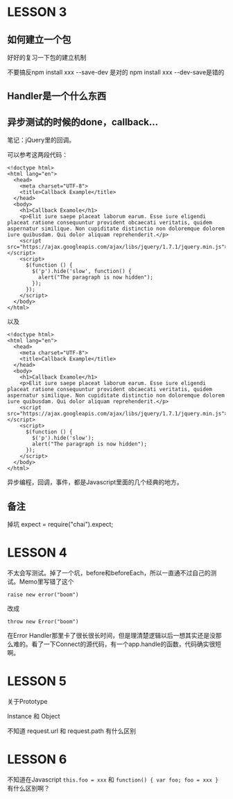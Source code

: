 # LESSON 3

## 如何建立一个包

好好的复习一下包的建立机制

不要搞反npm install xxx --save-dev 是对的 npm install xxx --dev-save是错的

## Handler是一个什么东西

## 异步测试的时候的done，callback...

笔记：jQuery里的回调。

可以参考这两段代码：

    <!doctype html>
    <html lang="en">
      <head>
        <meta charset="UTF-8">
        <title>Callback Example</title>
      </head>
      <body>
        <h1>Callback Examole</h1>
        <p>Elit iure saepe placeat laborum earum. Esse iure eligendi placeat ratione consequuntur provident obcaecati veritatis, quidem aspernatur similique. Non cupiditate distinctio non doloremque dolorem iure quibusdam. Qui dolor aliquam reprehenderit.</p>
        <script src="https://ajax.googleapis.com/ajax/libs/jquery/1.7.1/jquery.min.js"></script>
        <script>
          $(function () {
            $('p').hide('slow', function() {
              alert("The paragraph is now hidden");
            });
          });
        </script>
      </body>
    </html>

以及

    <!doctype html>
    <html lang="en">
      <head>
        <meta charset="UTF-8">
        <title>Callback Example</title>
      </head>
      <body>
        <h1>Callback Examole</h1>
        <p>Elit iure saepe placeat laborum earum. Esse iure eligendi placeat ratione consequuntur provident obcaecati veritatis, quidem aspernatur similique. Non cupiditate distinctio non doloremque dolorem iure quibusdam. Qui dolor aliquam reprehenderit.</p>
        <script src="https://ajax.googleapis.com/ajax/libs/jquery/1.7.1/jquery.min.js"></script>
        <script>
          $(function () {
            $('p').hide('slow');
            alert("The paragraph is now hidden");
          });
        </script>
      </body>
    </html>

异步编程，回调，事件，都是Javascript里面的几个经典的地方。

## 备注

掉坑 expect = require("chai").expect;

# LESSON 4

不太会写测试。掉了一个坑，before和beforeEach，所以一直通不过自己的测试。Memo里写错了这个

    raise new error("boom") 
    
改成

    throw new Error("boom")


在Error Handler那里卡了很长很长时间，但是理清楚逻辑以后一想其实还是没那么难的。看了一下Connect的源代码，有一个app.handle的函数，代码确实很短啊。

# LESSON 5

关于Prototype

Instance 和 Object

不知道 request.url 和 request.path 有什么区别

# LESSON 6

不知道在Javascript `this.foo = xxx` 和 `function() { var foo; foo = xxx }` 有什么区别啊？
